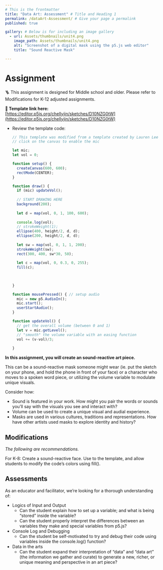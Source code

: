 ```yaml
---
# This is the frontmatter
title: "Data Art: Assessment" # Title and Heading 1
permalink: /dataArt-Assessment/ # Give your page a permalink
published: true

gallery: # Below is for including an image gallery
  - url: Assets/thumbnails/unit4.png
    image_path: Assets/thumbnails/unit4.png
    alt: "Screenshot of a digital mask using the p5.js web editor"
    title: "Sound Reactive Mask"

---
```


# Assignment

🪜 This assignment is designed for Middle school and older. Please refer to Modifications for K-12 adjusted assignments.

**🔗 Template link here:** [https://editor.p5js.org/chellyjin/sketches/D10NZG0tW](https://editor.p5js.org/chellyjin/sketches/D10NZG0tW) 

- Review the template code:
    
    ```jsx
    // This template was modified from a template created by Lauren Lee McCarthy: https://lauren-mccarthy.com/
    // click on the canvas to enable the mic
    
    let mic;
    let vol = 0;
    
    function setup() {
      createCanvas(600, 600);
      rectMode(CENTER);
    }
    
    function draw() {
      if (mic) updateVol();
      
      // START DRAWING HERE
      background(200);
      
      let d = map(vol, 0, 1, 100, 600);
      
      console.log(vol);
      // strokeWeight(1);
      ellipse(400, height/2, d, d);
      ellipse(200, height/2, d, d);
      
      let sw = map(vol, 0, 1, 1, 200);
      strokeWeight(sw);
      rect(300, 400, sw*30, 50);
      
      let c = map(vol, 0, 0.3, 0, 255);
      fill(c);
      
      
      
    }
    
    function mousePressed() { // setup audio
      mic = new p5.AudioIn();
      mic.start();
      userStartAudio();
    }
    
    function updateVol() {
      // get the overall volume (between 0 and 1)
      let v = mic.getLevel();
      // "smooth" the volume variable with an easing function
      vol += (v-vol)/3;
      
    }
    ```
    

**In this assignment, you will create an sound-reactive art piece.**

This can be a sound-reactive mask someone might wear (ie. put the sketch on your phone, and hold the phone in front of your face) or a character who moves to a spoken word piece, or utilizing the volume variable to modulate unique visuals. 

Consider how:

- Sound is featured in your work. How might you pair the words or sounds you’ll say with the visuals you see and interact with?
- Volume can be used to create a unique visual and audial experience.
- Masks are used in various cultures, traditions and representations. How have other artists used masks to explore identity and history?

## Modifications

*The following are recommendations.*

For K-8: Create a sound-reactive face. Use to the template, and allow students to modify the code’s colors using fill(). 

## Assessments

As an educator and facilitator, we’re looking for a thorough understanding of:

- Logics of Input and Output
    - Can the student explain how to set up a variable; and what is being “stored” inside the variable?
    - Can the student properly interpret the differences between an variables they make and special variables from p5.js?
- Console Log and Debugging
    - Can the student be self-motivated to try and debug their code using variables inside the console.log() function?
- Data in the arts
    - Can the student expand their interpretation of “data” and “data art” (the information we gather and curate) to generate a new, richer, or unique meaning and perspective in an art piece?
